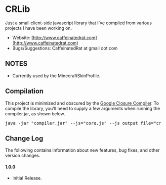 CRLib
===========

Just a small client-side javascript library that I've compiled from various projects I have been working on.

* Website: [http://www.caffeinatedrat.com](http://www.caffeinatedrat.com)
* Bugs/Suggestions: CaffeinatedRat at gmail dot com

NOTES
-----------

* Currently used by the MinecraftSkinProfile.

Compilation
-----------

This project is minimized and obscured by the [Google Closure Compiler](https://developers.google.com/closure/compiler/).  To compile the library, you'll need to supply a few arguments when running the compiler.jar, as shown below.

<pre>
java -jar "compiler.jar" --js="core.js" --js_output_file="crlib.min.js"
</pre>

Change Log
-----------

The following contains information about new features, bug fixes, and other version changes.

#### 1.0.0

* Initial Release.
